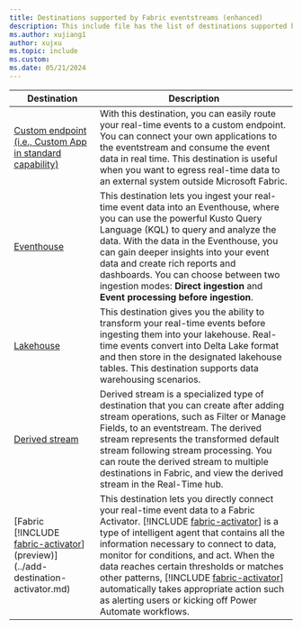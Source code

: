 ```yaml
---
title: Destinations supported by Fabric eventstreams (enhanced)
description: This include file has the list of destinations supported by Fabric eventstreams with enhanced capabilities.
ms.author: xujiang1
author: xujxu
ms.topic: include
ms.custom:
ms.date: 05/21/2024
---
```


| Destination          | Description |
| --------------- | ---------- |
| [Custom endpoint (i.e., Custom App in standard capability)](../add-destination-custom-app.md) | With this destination, you can easily route your real-time events to a custom endpoint. You can connect your own applications to the eventstream and consume the event data in real time. This destination is useful when you want to egress real-time data to an external system outside Microsoft Fabric.|
| [Eventhouse](../add-destination-kql-database.md) | This destination lets you ingest your real-time event data into an Eventhouse, where you can use the powerful Kusto Query Language (KQL) to query and analyze the data. With the data in the Eventhouse, you can gain deeper insights into your event data and create rich reports and dashboards. You can choose between two ingestion modes: **Direct ingestion** and **Event processing before ingestion**.|
| [Lakehouse](../add-destination-lakehouse.md) | This destination gives you the ability to transform your real-time events before ingesting them into your lakehouse. Real-time events convert into Delta Lake format and then store in the designated lakehouse tables. This destination supports data warehousing scenarios. |
| [Derived stream](../add-destination-derived-stream.md) | Derived stream is a specialized type of destination that you can create after adding stream operations, such as Filter or Manage Fields, to an eventstream. The derived stream represents the transformed default stream following stream processing. You can route the derived stream to multiple destinations in Fabric, and view the derived stream in the Real-Time hub. |
| [Fabric [!INCLUDE [fabric-activator](../../includes/fabric-activator.md)] (preview)](../add-destination-activator.md) |This destination lets you directly connect your real-time event data to a Fabric Activator. [!INCLUDE [fabric-activator](../../includes/fabric-activator.md)] is a type of intelligent agent that contains all the information necessary to connect to data, monitor for conditions, and act. When the data reaches certain thresholds or matches other patterns, [!INCLUDE [fabric-activator](../../includes/fabric-activator.md)] automatically takes appropriate action such as alerting users or kicking off Power Automate workflows.|
